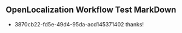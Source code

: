 ## OpenLocalization Workflow Test MarkDown
* 3870cb22-fd5e-49d4-95da-acd145371402 thanks!

<!--HONumber=Jul16_HO4-->


